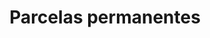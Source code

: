 ---
layout: home
klass: compositionBlocks
title: Parcelas permanentes
description: 
background: assets/images/IMG_4884.JPG
height: 80hv
navbar:
    color: white
    hasWhiteText: false
    floating: true
composition:
  - type: heroImage
  - type: split
    data: es.permanent-plots.SDTF
  - type: split
    data: es.permanent-plots.SNSM
permalink: /es/permanent-plots
lang-ref: permanent-plots
---